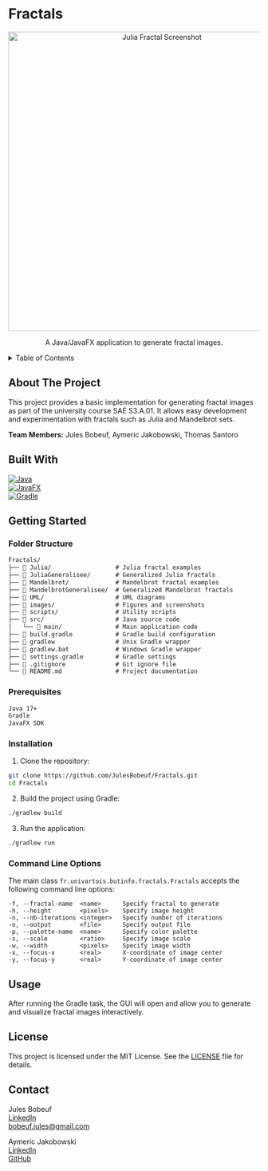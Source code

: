 # Fractals

<div align="center">
  <img src="Julia/Julia-2.jpg" alt="Julia Fractal Screenshot" width="600">
  <p align="center">
    A Java/JavaFX application to generate fractal images.
</div>

<details>
  <summary>Table of Contents</summary>
  <ol>
    <li><a href="#about-the-project">About The Project</a></li>
    <li><a href="#built-with">Built With</a></li>
    <li><a href="#getting-started">Getting Started</a>
      <ul>
        <li><a href="#folder-structure">Folder Structure</a></li>
        <li><a href="#prerequisites">Prerequisites</a></li>
        <li><a href="#installation">Installation</a></li>
        <li><a href="#command-line-options">Command Line Options</a></li>
      </ul>
    </li>
    <li><a href="#usage">Usage</a></li>
    <li><a href="#license">License</a></li>
    <li><a href="#contact">Contact</a></li>
  </ol>
</details>

## About The Project

This project provides a basic implementation for generating fractal images as part of the university course SAÉ S3.A.01. It allows easy development and experimentation with fractals such as Julia and Mandelbrot sets.

**Team Members:** Jules Bobeuf, Aymeric Jakobowski, Thomas Santoro

## Built With

[![Java](https://img.shields.io/badge/Java-007396?style=for-the-badge&logo=java&logoColor=white)](https://www.java.com/)  
[![JavaFX](https://img.shields.io/badge/JavaFX-007396?style=for-the-badge&logo=java&logoColor=white)](https://openjfx.io/)  
[![Gradle](https://img.shields.io/badge/Gradle-02303A?style=for-the-badge&logo=gradle&logoColor=white)](https://gradle.org/)

## Getting Started

### Folder Structure

```markdown
Fractals/
├── 📁 Julia/                  # Julia fractal examples
├── 📁 JuliaGeneralisee/       # Generalized Julia fractals
├── 📁 Mandelbrot/             # Mandelbrot fractal examples
├── 📁 MandelbrotGeneralisee/  # Generalized Mandelbrot fractals
├── 📁 UML/                    # UML diagrams
├── 📁 images/                 # Figures and screenshots
├── 📁 scripts/                # Utility scripts
├── 📁 src/                    # Java source code
│   └── 📁 main/               # Main application code
├── 📄 build.gradle            # Gradle build configuration
├── 📄 gradlew                 # Unix Gradle wrapper
├── 📄 gradlew.bat             # Windows Gradle wrapper
├── 📄 settings.gradle         # Gradle settings
├── 📄 .gitignore              # Git ignore file
└── 📄 README.md               # Project documentation
```

### Prerequisites

```sh
Java 17+
Gradle
JavaFX SDK
```

### Installation

1. Clone the repository:

```sh
git clone https://github.com/JulesBobeuf/Fractals.git
cd Fractals
```

2. Build the project using Gradle:

```sh
./gradlew build
```

3. Run the application:

```sh
./gradlew run
```

### Command Line Options

The main class `fr.univartois.butinfo.fractals.Fractals` accepts the following command line options:

```
-f, --fractal-name  <name>      Specify fractal to generate
-h, --height        <pixels>    Specify image height
-n, --nb-iterations <integer>   Specify number of iterations
-o, --output        <file>      Specify output file
-p, --palette-name  <name>      Specify color palette
-s, --scale         <ratio>     Specify image scale
-w, --width         <pixels>    Specify image width
-x, --focus-x       <real>      X-coordinate of image center
-y, --focus-y       <real>      Y-coordinate of image center
```

## Usage

After running the Gradle task, the GUI will open and allow you to generate and visualize fractal images interactively.

## License

This project is licensed under the MIT License. See the [LICENSE](LICENSE) file for details.

## Contact

Jules Bobeuf  
[LinkedIn](https://www.linkedin.com/in/bobeuf-jules/)  
bobeuf.jules@gmail.com

Aymeric Jakobowski  
[LinkedIn](https://www.linkedin.com/in/aymeric-jakobowski/)  
[GitHub](https://github.com/AymericJak)
